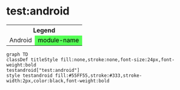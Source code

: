 # test:android

<table>
<tr><th colspan='2'>Legend</th></tr>
<tr><td style='text-align:center;'>Android</td><td style='text-align:center; background-color:#55FF55; color:black'>module-name</td></tr>
</table>

```mermaid
graph TD
classDef titleStyle fill:none,stroke:none,font-size:24px,font-weight:bold
testandroid["test:android"]
style testandroid fill:#55FF55,stroke:#333,stroke-width:2px,color:black,font-weight:bold
```
